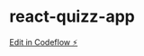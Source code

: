 # react-quizz-app

[Edit in Codeflow ⚡️](https://stackblitz.com/~/github.com/davidhernandezeverdax/react-quizz-app)